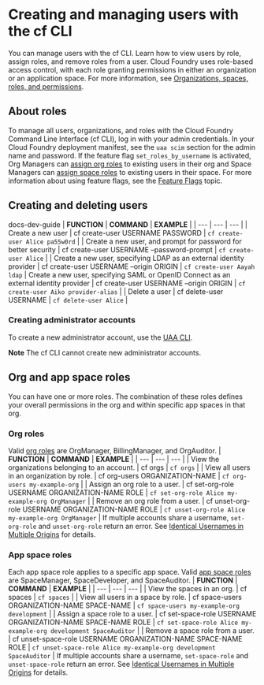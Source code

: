 # Creating and managing users with the cf CLI
You can manage users with the cf CLI. Learn how to view users by role, assign roles, and remove roles from a user.
Cloud Foundry uses role-based access control, with each role granting
permissions in either an organization or an application space.
For more information, see [Organizations, spaces, roles, and permissions](https://docs.cloudfoundry.org/concepts/roles.html).

## About roles
To manage all users, organizations, and roles with the Cloud Foundry Command Line Interface (cf CLI), log in with your
admin credentials. In your Cloud Foundry deployment manifest, see the `uaa scim` section for the admin name and password.
If the feature flag `set_roles_by_username` is activated, Org Managers can [assign org roles](https://docs.cloudfoundry.org/adminguide/cli-user-management.html#org-roles) to existing users in their org and Space Managers can [assign space roles](https://docs.cloudfoundry.org/adminguide/cli-user-management.html#space-roles) to existing users in their space. For more information about using feature flags, see the [Feature Flags](https://docs.cloudfoundry.org/adminguide/listing-feature-flags.html) topic.

## Creating and deleting users
docs-dev-guide
| **FUNCTION** | **COMMAND** | **EXAMPLE** |
| --- | --- | --- |
| Create a new user | cf create-user USERNAME PASSWORD | `cf create-user Alice pa55w0rd` |
| Create a new user, and prompt for password for better security | cf create-user USERNAME –password-prompt | `cf create-user Alice` |
| Create a new user, specifying LDAP as an external identity provider | cf create-user USERNAME –origin ORIGIN | `cf create-user Aayah ldap` |
Create a new user, specifying SAML or OpenID Connect as an external identity provider |
cf create-user USERNAME –origin ORIGIN |
`cf create-user Aiko provider-alias` |
| Delete a user | cf delete-user USERNAME | `cf delete-user Alice` |

### Creating administrator accounts
To create a new administrator account, use the [UAA CLI](https://docs.cloudfoundry.org/uaa/uaa-user-management.html#creating-admin-users).

**Note**
The cf CLI cannot create new administrator accounts.

## Org and app space roles
You can have one or more roles.
The combination of these roles defines your overall permissions in the org
and within specific app spaces in that org.

### Org roles
Valid [org roles](https://docs.cloudfoundry.org/concepts/roles.html#roles) are OrgManager, BillingManager, and OrgAuditor.
| **FUNCTION** | **COMMAND** | **EXAMPLE** |
| --- | --- | --- |
| View the organizations belonging to an account. | cf orgs | `cf orgs` |
| View all users in an organization by role. | cf org-users ORGANIZATION-NAME | `cf org-users my-example-org` |
| Assign an org role to a user. | cf set-org-role USERNAME ORGANIZATION-NAME ROLE | `cf set-org-role Alice my-example-org OrgManager` |
| Remove an org role from a user. | cf unset-org-role USERNAME ORGANIZATION-NAME ROLE | `cf unset-org-role Alice my-example-org OrgManager` |
If multiple accounts share a username, `set-org-role` and `unset-org-role` return an error. See
[Identical Usernames in Multiple Origins](https://docs.cloudfoundry.org/cf-cli/getting-started.html#multi-origin) for details.

### App space roles
Each app space role applies to a specific app space.
Valid [app space roles](https://docs.cloudfoundry.org/concepts/roles.html#roles) are SpaceManager, SpaceDeveloper, and SpaceAuditor.
| **FUNCTION** | **COMMAND** | **EXAMPLE** |
| --- | --- | --- |
| View the spaces in an org. | cf spaces | `cf spaces` |
| View all users in a space by role. | cf space-users ORGANIZATION-NAME SPACE-NAME | `cf space-users my-example-org development` |
| Assign a space role to a user. | cf set-space-role USERNAME ORGANIZATION-NAME SPACE-NAME ROLE | `cf set-space-role Alice my-example-org development SpaceAuditor` |
| Remove a space role from a user. | cf unset-space-role USERNAME ORGANIZATION-NAME SPACE-NAME ROLE | `cf unset-space-role Alice my-example-org development SpaceAuditor` |
If multiple accounts share a username, `set-space-role` and `unset-space-role` return an error. See
[Identical Usernames in Multiple Origins](https://docs.cloudfoundry.org/cf-cli/getting-started.html#multi-origin) for details.